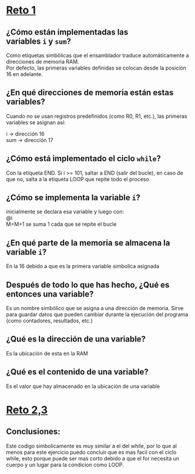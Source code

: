 # [Reto 1](<../Códigos/Reto 1.asm>)  

## ¿Cómo están implementadas las variables `i` y `sum`?  
Como etiquetas simbólicas que el ensamblador traduce automáticamente a direcciones de memoria RAM.  
Por defecto, las primeras variables definidas se colocan desde la posición 16 en adelante.  

## ¿En qué direcciones de memoria están estas variables?  
Cuando no se usan registros predefinidos (como R0, R1, etc.), las primeras variables se asignan así:  

i → dirección 16  
sum → dirección 17  

## ¿Cómo está implementado el ciclo `while`?  
Con la etiqueta END. Si i >= 101, saltar a END (salir del bucle), en caso de que no, salta a la etiqueta LOOP que repite todo el proceso  

## ¿Cómo se implementa la variable `i`?  
inicialmente se declara esa variable y luego con:  
@i  
M=M+1     se suma 1 cada que se repite el bucle  


## ¿En qué parte de la memoria se almacena la variable `i`?  
En la 16 debido a que es la primera variable simbolica asignada  

##  Después de todo lo que has hecho, ¿Qué es entonces una variable?  
Es un nombre simbólico que se asigna a una dirección de memoria. Sirve para guardar datos que pueden cambiar durante la ejecución del programa (como contadores, resultados, etc.)  

## ¿Qué es la dirección de una variable?  
Es la ubicación de esta en la RAM  

## ¿Qué es el contenido de una variable?  
Es el valor que hay almacenado en la ubicación de una variable  

# [Reto 2,3](<../Códigos/Reto 2-3.asm>)

## Conclusiones:  
Este codigo simbolicamente es muy similar a el del while, por lo que al menos para este ejercicio puedo concluir que es mas facil con el ciclo while, esto porque puede ser mas corto debido a que el for necesita un cuerpo y un lugar para la condicion como LOOP.  